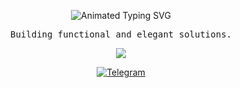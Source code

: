 <p align="center">
  <img src="https://readme-typing-svg.demolab.com?font=Fira+Code&weight=600&size=26&duration=1&pause=1&color=5D8FF3&center=true&vCenter=true&random=false&width=435&lines=Alexey+%7C+finansist1" alt="Animated Typing SVG" />
</p>

<p align="center">
  <samp>
    Building functional and elegant solutions.
  </samp>
</p>

<p align="center">
  <a href="https://skillicons.dev">
    <img src="https://skillicons.dev/icons?i=python,git,frappe,postgresql,linux" />
  </a>
</p>

<p align="center">
  <a href="https://t.me/financisst">
    <img src="https://img.shields.io/badge/Telegram-@financisst-5D8FF3?style=flat-square&logo=telegram" alt="Telegram" />
  </a>
</p>
